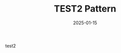 ﻿---
title: TEST2 Pattern
layout: default
parent: C Sharp
description: "用工廠的概念，實現物件創建的一種模式，而且要處理在不指定對象具體類別的情況下建立對象的問題。"
date: 2025-01-15
---

test2
